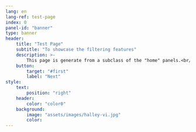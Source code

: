 ```yaml
---
lang: en
lang-ref: test-page
index: 0
panel-id: "banner"
type: banner
header:
    title: "Test Page"
    subtitle: "To showcase the filtering features"
    description: >-
        This page is generate from a subclass of the "home" panels.<br/><br/>This allows to tidy large collections according to the page where the content is displayed.
    button:
        target: "#first"
        label: "Next"
style:
    text:
        position: "right"
    header:
        color: "color0"
    background:
        image: "assets/images/halley-vi.jpg"
        color:
---
```

